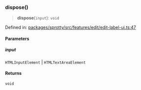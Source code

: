 
### dispose()

> **dispose**(`input`): `void`

Defined in: [packages/sprotty/src/features/edit/edit-label-ui.ts:47](https://github.com/eclipse-sprotty/sprotty/blob/f9b2433481cc27a1ac0c92d525a92039ae7f6c76/packages/sprotty/src/features/edit/edit-label-ui.ts#L47)

#### Parameters

##### input

`HTMLInputElement` | `HTMLTextAreaElement`

#### Returns

`void`
